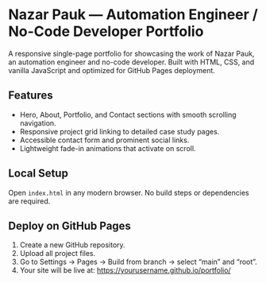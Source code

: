 # Nazar Pauk — Automation Engineer / No-Code Developer Portfolio

A responsive single-page portfolio for showcasing the work of Nazar Pauk, an automation engineer and no-code developer. Built with HTML, CSS, and vanilla JavaScript and optimized for GitHub Pages deployment.

## Features
- Hero, About, Portfolio, and Contact sections with smooth scrolling navigation.
- Responsive project grid linking to detailed case study pages.
- Accessible contact form and prominent social links.
- Lightweight fade-in animations that activate on scroll.

## Local Setup
Open `index.html` in any modern browser. No build steps or dependencies are required.

## Deploy on GitHub Pages
1. Create a new GitHub repository.
2. Upload all project files.
3. Go to Settings → Pages → Build from branch → select “main” and “root”.
4. Your site will be live at: https://yourusername.github.io/portfolio/

